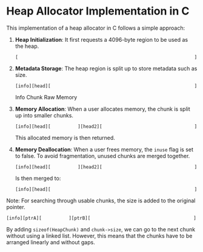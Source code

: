 # Heap Allocator Implementation in C

This implementation of a heap allocator in C follows a simple approach:

1. **Heap Initialization**:
   It first requests a 4096-byte region to be used as the heap.

   ```
   [                                                                 ]
   ```

2. **Metadata Storage**:
   The heap region is split up to store metadata such as size.

   ```
   [info][head][                                                     ]
   ```

   Info Chunk Raw Memory

3. **Memory Allocation**:
   When a user allocates memory, the chunk is split up into smaller chunks.

   ```
   [info][head][          ][head2][                                  ]
   ```

   This allocated memory is then returned.

4. **Memory Deallocation**:
   When a user frees memory, the `inuse` flag is set to false. To avoid fragmentation, unused chunks are merged together.

   ```
   [info][head][          ][head2][                                  ]
   ```

   Is then merged to:

   ```
   [info][head][                                                     ]
   ```

Note: For searching through usable chunks, the size is added to the original pointer.

```
[info][ptrA][          ][ptrB][                                      ]
```

By adding `sizeof(HeapChunk)` and `chunk->size`, we can go to the next chunk without using a linked list.
However, this means that the chunks have to be arranged linearly and without gaps.
